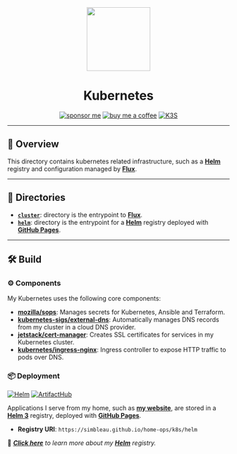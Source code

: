 <div align="center">

<img src="https://kubernetes.io/images/wheel.svg" align="center" width="144px" height="144px"/>

# Kubernetes
[![sponsor me](https://img.shields.io/badge/sponsor-30363D?style=for-the-badge&logo=GitHub-Sponsors&logoColor=#white)](https://github.com/sponsors/simbleau)
[![buy me a coffee](https://img.shields.io/badge/Buy_Me_A_Coffee-FFDD00?style=for-the-badge&logo=buy-me-a-coffee&logoColor=black)](https://buymeacoffee.com/simbleau)
[![K3S](https://img.shields.io/badge/k3s-v1.23-brightgreen?style=for-the-badge&logo=kubernetes&logoColor=white)](https://k3s.io/)

</div>

---

## 📖 Overview
This directory contains kubernetes related infrastructure, such as a [__Helm__](https://helm.sh) registry and configuration managed by [__Flux__](https://fluxcd.io/).

---

## 📁 Directories
- [__`cluster`__](./cluster/): directory is the entrypoint to [__Flux__](https://fluxcd.io/).
- [__`helm`__](./helm/): directory is the entrypoint for a [__Helm__](https://helm.sh) registry deployed with [__GitHub Pages__](https://pages.github.com/).

---

## 🛠️ Build
### ⚙️ Components
My Kubernetes uses the following core components:

- [__mozilla/sops__](https://toolkit.fluxcd.io/guides/mozilla-sops/): Manages secrets for Kubernetes, Ansible and Terraform.
- [__kubernetes-sigs/external-dns__](https://github.com/kubernetes-sigs/external-dns): Automatically manages DNS records from my cluster in a cloud DNS provider.
- [__jetstack/cert-manager__](https://cert-manager.io/docs/): Creates SSL certificates for services in my Kubernetes cluster.
- [__kubernetes/ingress-nginx__](https://github.com/kubernetes/ingress-nginx/): Ingress controller to expose HTTP traffic to pods over DNS.

### 📦 Deployment
[![Helm](https://img.shields.io/badge/Helm%203-0f1689?style=for-the-badge&logo=helm&logoColor=white)](https://helm.sh)
[![ArtifactHub](https://img.shields.io/endpoint?url=https://artifacthub.io/badge/repository/simbleau&style=for-the-badge)](https://artifacthub.io/packages/search?user=simbleau)

Applications I serve from my home, such as [__my website__](https://spencer.imbleau.com), are stored in a [__Helm 3__](https://helm.sh) registry, deployed with [__GitHub Pages__](https://pages.github.com/).

- **Registry URI**: `https://simbleau.github.io/home-ops/k8s/helm`

📕 _[__Click here__](./helm/) to learn more about my [__Helm__](https://helm.sh) registry._